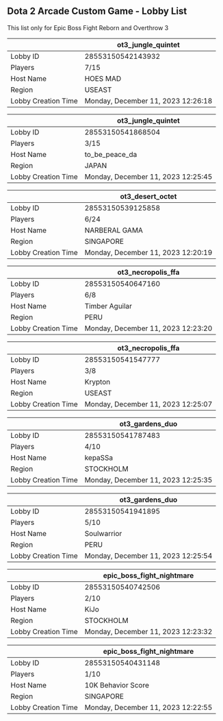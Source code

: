 ## Dota 2 Arcade Custom Game - Lobby List

This list only for Epic Boss Fight Reborn and Overthrow 3

|  | ot3_jungle_quintet |
| ------ | ------ |
| Lobby ID | 28553150542143932 |
| Players | 7/15 |
| Host Name | HOES MAD |
| Region | USEAST |
| Lobby Creation Time | Monday, December 11, 2023 12:26:18 |


|  | ot3_jungle_quintet |
| ------ | ------ |
| Lobby ID | 28553150541868504 |
| Players | 3/15 |
| Host Name | to_be_peace_da |
| Region | JAPAN |
| Lobby Creation Time | Monday, December 11, 2023 12:25:45 |


|  | ot3_desert_octet |
| ------ | ------ |
| Lobby ID | 28553150539125858 |
| Players | 6/24 |
| Host Name | NARBERAL GAMA |
| Region | SINGAPORE |
| Lobby Creation Time | Monday, December 11, 2023 12:20:19 |


|  | ot3_necropolis_ffa |
| ------ | ------ |
| Lobby ID | 28553150540647160 |
| Players | 6/8 |
| Host Name | Timber Aguilar |
| Region | PERU |
| Lobby Creation Time | Monday, December 11, 2023 12:23:20 |


|  | ot3_necropolis_ffa |
| ------ | ------ |
| Lobby ID | 28553150541547777 |
| Players | 3/8 |
| Host Name | Krypton |
| Region | USEAST |
| Lobby Creation Time | Monday, December 11, 2023 12:25:07 |


|  | ot3_gardens_duo |
| ------ | ------ |
| Lobby ID | 28553150541787483 |
| Players | 4/10 |
| Host Name | kepaSSa |
| Region | STOCKHOLM |
| Lobby Creation Time | Monday, December 11, 2023 12:25:35 |


|  | ot3_gardens_duo |
| ------ | ------ |
| Lobby ID | 28553150541941895 |
| Players | 5/10 |
| Host Name | Soulwarrior |
| Region | PERU |
| Lobby Creation Time | Monday, December 11, 2023 12:25:54 |


|  | epic_boss_fight_nightmare |
| ------ | ------ |
| Lobby ID | 28553150540742506 |
| Players | 2/10 |
| Host Name | KiJo |
| Region | STOCKHOLM |
| Lobby Creation Time | Monday, December 11, 2023 12:23:32 |


|  | epic_boss_fight_nightmare |
| ------ | ------ |
| Lobby ID | 28553150540431148 |
| Players | 1/10 |
| Host Name | 10K Behavior Score |
| Region | SINGAPORE |
| Lobby Creation Time | Monday, December 11, 2023 12:22:55 |


